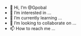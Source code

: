 - 👋 Hi, I’m @Gpobal
- 👀 I’m interested in ...
- 🌱 I’m currently learning ...
- 💞️ I’m looking to collaborate on ...
- 📫 How to reach me ...

<!---
Gpobal/Gpobal is a ✨ special ✨ repository because its `README.md` (this file) appears on your GitHub profile.
You can click the Preview link to take a look at your changes.
--->
